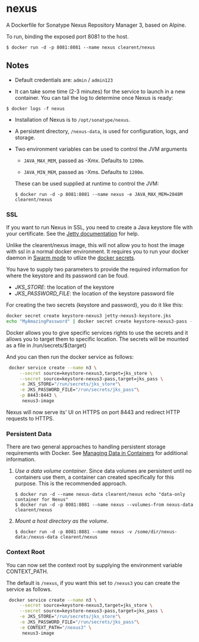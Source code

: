 # nexus


A Dockerfile for Sonatype Nexus Repository Manager 3, based on Alpine.

To run, binding the exposed port 8081 to the host.

```
$ docker run -d -p 8081:8081 --name nexus clearent/nexus
```


## Notes

*   Default credentials are: `admin` / `admin123`

*   It can take some time (2-3 minutes) for the service to launch in a
new container.  You can tail the log to determine once Nexus is ready:

```
$ docker logs -f nexus
```

*   Installation of Nexus is to `/opt/sonatype/nexus`.  

*   A persistent directory, `/nexus-data`, is used for configuration,
logs, and storage.

*   Two environment variables can be used to control the JVM arguments

    *   `JAVA_MAX_MEM`, passed as -Xmx.  Defaults to `1200m`.

    *   `JAVA_MIN_MEM`, passed as -Xms.  Defaults to `1200m`.

    These can be used supplied at runtime to control the JVM:

    ```
    $ docker run -d -p 8081:8081 --name nexus -e JAVA_MAX_MEM=2048M clearent/nexus
    ```


### SSL

If you want to run Nexus in SSL, you need to create a Java keystore file with your certificate. See the [Jetty documentation](http://www.eclipse.org/jetty/documentation/current/configuring-ssl.html) for help.

Unlike the clearent/nexus image, this will not allow you to host the image with ssl in a normal docker environment.
It requires you to run your docker daemon in [Swarm mode](https://docs.docker.com/engine/swarm/swarm-mode/) to utlize the [docker secrets](https://docs.docker.com/engine/swarm/secrets).

You have to supply two parameters to provide the required information for where the keystore and its password can be foud.

* *JKS_STORE*: the location of the keystore
* *JKS_PASSWORD_FILE*: the location of the keystore password file 

For creating the two secrets (keystore and password), you do it like this:

```bash
docker secret create keystore-nexus3 jetty-nexus3-keystore.jks
echo "MyAmazingPassword" | docker secret create keystore-nexus3-pass -
```

Docker allows you to give specific services rights to use the secrets and it allows you to target them to specific location.
The secrets will be mounted as a file in /run/secrets/${target}

And you can then run the docker service as follows:

```bash
 docker service create --name n3 \
     --secret source=keystore-nexus3,target=jks_store \
     --secret source=keystore-nexus3-pass,target=jks_pass \
     -e JKS_STORE="/run/secrets/jks_store"\
     -e JKS_PASSWORD_FILE="/run/secrets/jks_pass"\
     -p 8443:8443 \
      nexus3-image
```

Nexus will now serve its' UI on HTTPS on port 8443 and redirect HTTP requests to HTTPS.


### Persistent Data

There are two general approaches to handling persistent storage requirements
with Docker. See [Managing Data in Containers](https://docs.docker.com/userguide/dockervolumes/)
for additional information.

1.  *Use a data volume container*.  Since data volumes are persistent
    until no containers use them, a container can created specifically for
    this purpose.  This is the recommended approach.  

    ```
    $ docker run -d --name nexus-data clearent/nexus echo "data-only container for Nexus"
    $ docker run -d -p 8081:8081 --name nexus --volumes-from nexus-data clearent/nexus
    ```

2.  *Mount a host directory as the volume*.

    ```
    $ docker run -d -p 8081:8081 --name nexus -v /some/dir/nexus-data:/nexus-data clearent/nexus
    ```


### Context Root

You can now set the context root by supplying the environment variable CONTEXT_PATH.

The default is ```/nexus```, if you want this set to ```/nexus3``` you can create the service as follows.

```bash
 docker service create --name n3 \
     --secret source=keystore-nexus3,target=jks_store \
     --secret source=keystore-nexus3-pass,target=jks_pass \
     -e JKS_STORE="/run/secrets/jks_store"\
     -e JKS_PASSWORD_FILE="/run/secrets/jks_pass"\
     -e CONTEXT_PATH="/nexus3" \
      nexus3-image
```